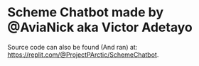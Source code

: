 # Scheme Chatbot made by @AviaNick aka Victor Adetayo
Source code can also be found (And ran) at: https://replit.com/@ProjectPArctic/SchemeChatbot.
